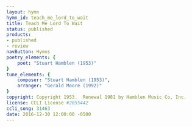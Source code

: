 ```yaml
---
layout: hymn
hymn_id: teach_me_lord_to_wait
title: Teach Me Lord To Wait
status: published
products:
- published
- review
navButton: Hymns
poetry_elements: {
    poet: "Stuart Hamblen (1953)"
}
tune_elements: {
    composer: "Stuart Hamblen (1953)",
    arranger: "Gerald Moore (1992)"
}
copyright: Copyright 1953.  Renewal 1981 by Hamblen Music Co, Inc.
license: CCLI License #2055442
ccli_song: 31463
date: 2016-12-30 12:00:00 -0500
---
```

